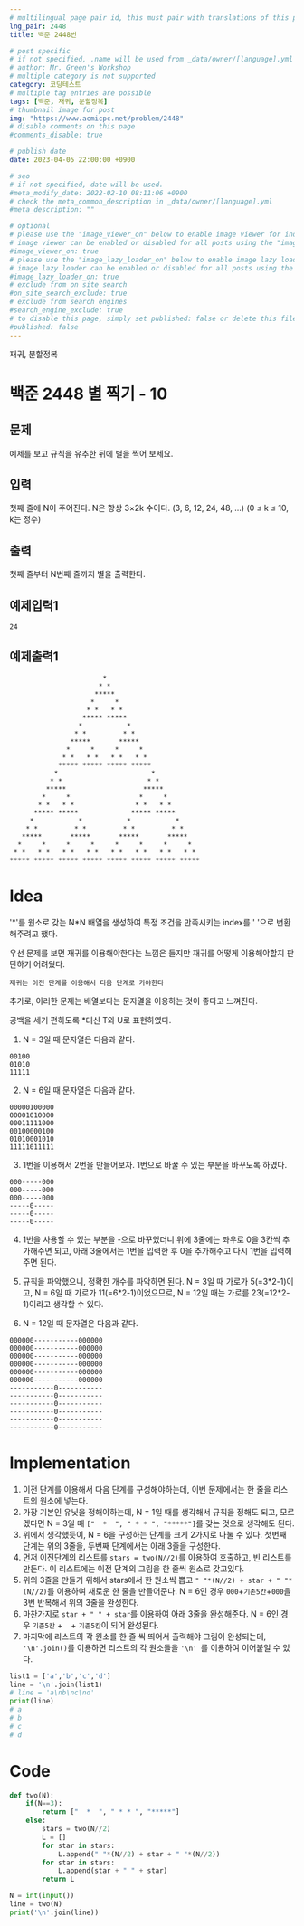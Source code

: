 ```yaml
---
# multilingual page pair id, this must pair with translations of this page. (This name must be unique)
lng_pair: 2448
title: 백준 2448번

# post specific
# if not specified, .name will be used from _data/owner/[language].yml
# author: Mr. Green's Workshop
# multiple category is not supported
category: 코딩테스트
# multiple tag entries are possible
tags: [백준, 재귀, 분할정복]
# thumbnail image for post
img: "https://www.acmicpc.net/problem/2448"
# disable comments on this page
#comments_disable: true

# publish date
date: 2023-04-05 22:00:00 +0900

# seo
# if not specified, date will be used.
#meta_modify_date: 2022-02-10 08:11:06 +0900
# check the meta_common_description in _data/owner/[language].yml
#meta_description: ""

# optional
# please use the "image_viewer_on" below to enable image viewer for individual pages or posts (_posts/ or [language]/_posts folders).
# image viewer can be enabled or disabled for all posts using the "image_viewer_posts: true" setting in _data/conf/main.yml.
#image_viewer_on: true
# please use the "image_lazy_loader_on" below to enable image lazy loader for individual pages or posts (_posts/ or [language]/_posts folders).
# image lazy loader can be enabled or disabled for all posts using the "image_lazy_loader_posts: true" setting in _data/conf/main.yml.
#image_lazy_loader_on: true
# exclude from on site search
#on_site_search_exclude: true
# exclude from search engines
#search_engine_exclude: true
# to disable this page, simply set published: false or delete this file
#published: false
---
```


<!-- outline-start -->

재귀, 분할정복

<!-- outline-end -->

# 백준 2448 별 찍기 - 10
## 문제
예제를 보고 규칙을 유추한 뒤에 별을 찍어 보세요.
## 입력
첫째 줄에 N이 주어진다. N은 항상 3×2k 수이다. (3, 6, 12, 24, 48, ...) (0 ≤ k ≤ 10, k는 정수)
## 출력
첫째 줄부터 N번째 줄까지 별을 출력한다.
## 예제입력1
```
24
```
## 예제출력1
```
                       *                        
                      * *                       
                     *****                      
                    *     *                     
                   * *   * *                    
                  ***** *****                   
                 *           *                  
                * *         * *                 
               *****       *****                
              *     *     *     *               
             * *   * *   * *   * *              
            ***** ***** ***** *****             
           *                       *            
          * *                     * *           
         *****                   *****          
        *     *                 *     *         
       * *   * *               * *   * *        
      ***** *****             ***** *****       
     *           *           *           *      
    * *         * *         * *         * *     
   *****       *****       *****       *****    
  *     *     *     *     *     *     *     *   
 * *   * *   * *   * *   * *   * *   * *   * *  
***** ***** ***** ***** ***** ***** ***** *****
```
# Idea

'\*'를 원소로 갖는 N*N 배열을 생성하여 특정 조건을 만족시키는 index를 ' '으로 변환해주려고 했다.

우선 문제를 보면 재귀를 이용해야한다는 느낌은 들지만 재귀를 어떻게 이용해야할지 판단하기 어려웠다. 

`재귀는 이전 단계를 이용해서 다음 단계로 가야한다`

추가로, 이러한 문제는 배열보다는 문자열을 이용하는 것이 좋다고 느껴진다.

공백을 세기 편하도록 *대신 T와 U로 표현하였다.

1. N = 3일 때 문자열은 다음과 같다.
```
00100
01010
11111
```
2. N = 6일 때 문자열은 다음과 같다.
```
00000100000
00001010000
00011111000
00100000100
01010001010
11111011111
```
3. 1번을 이용해서 2번을 만들어보자. 1번으로 바꿀 수 있는 부분을 바꾸도록 하였다.
```
000-----000
000-----000
000-----000
-----0-----
-----0-----
-----0-----
```
4. 1번을 사용할 수 있는 부분을 -으로 바꾸었더니 위에 3줄에는 좌우로 0을 3칸씩 추가해주면 되고, 아래 3줄에서는 1번을 입력한 후 0을 추가해주고 다시 1번을 입력해주면 된다.

5. 규칙을 파악했으니, 정확한 개수를 파악하면 된다. N = 3일 때 가로가 5(=3\*2-1)이고, N = 6일 때 가로가 11(=6\*2-1)이었으므로, N = 12일 때는 가로를 23(=12\*2-1)이라고 생각할 수 있다.

6. N = 12일 때 문자열은 다음과 같다.
```
000000-----------000000
000000-----------000000
000000-----------000000
000000-----------000000
000000-----------000000
000000-----------000000
-----------0-----------
-----------0-----------
-----------0-----------
-----------0-----------
-----------0-----------
-----------0-----------
``` 


# Implementation
1. 이전 단계를 이용해서 다음 단계를 구성해야하는데, 이번 문제에서는 한 줄을 리스트의 원소에 넣는다.
2. 가장 기본인 유닛을 정해야하는데, N = 1일 때를 생각해서 규칙을 정해도 되고, 모르겠다면 N = 3일 때 `["  *  ", " * * ", "*****"]`를 갖는 것으로 생각해도 된다.
3. 위에서 생각했듯이, N = 6을 구성하는 단계를 크게 2가지로 나눌 수 있다. 첫번째 단계는 위의 3줄을, 두번째 단계에서는 아래 3줄을 구성한다.
4. 먼저 이전단계의 리스트를 `stars = two(N//2)`를 이용하여 호출하고, 빈 리스트를 만든다. 이 리스트에는 이전 단계의 그림을 한 줄씩 원소로 갖고있다.
5. 위의 3줄을 만들기 위해서 stars에서 한 원소씩 뽑고 `" "*(N//2) + star + " "*(N//2)`를 이용하여 새로운 한 줄을 만들어준다. N = 6인 경우 `000`+`기존5칸`+`000`을 3번 반복해서 위의 3줄을 완성한다.
6. 마찬가지로 `star + " " + star`를 이용하여 아래 3줄을 완성해준다. N = 6인 경우 `기존5칸` + ` ` + `기존5칸`이 되어 완성된다.
7. 마지막에 리스트의 각 원소를 한 줄 씩 띄어서 출력해야 그림이 완성되는데, `'\n'.join()`를 이용하면 리스트의 각 원소들을  `'\n' `를 이용하여 이어붙일 수 있다.
```python
list1 = ['a','b','c','d']
line = '\n'.join(list1)
# line = 'a\nb\nc\nd'
print(line)
# a
# b
# c
# d
```
# Code
```python
def two(N):
    if(N==3):
        return ["  *  ", " * * ", "*****"]
    else:
        stars = two(N//2)
        L = []
        for star in stars:
            L.append(" "*(N//2) + star + " "*(N//2))
        for star in stars:
            L.append(star + " " + star)
        return L

N = int(input())
line = two(N)
print('\n'.join(line))
```